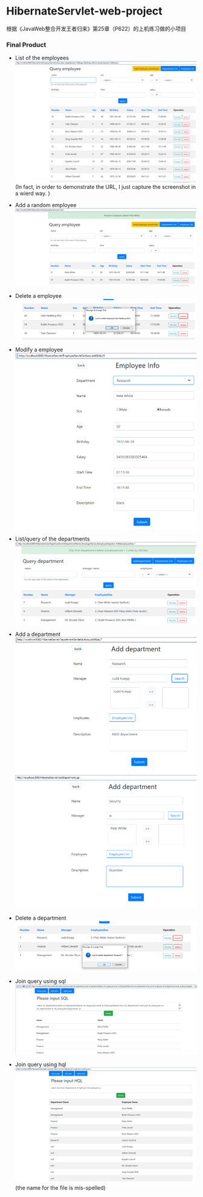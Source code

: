 # HibernateServlet-web-project
根据《JavaWeb整合开发王者归来》第25章（P622）的上机练习做的小项目

### Final Product

- List of the employees
![list employees](./outcomeImg/employeeList.png)
(In fact, in order to demonstrate the URL, I just capture the screenshot in a wierd way. )

- Add a random employee
![add employee](./outcomeImg/addE.png)

- Delete a employee
![delete employee](./outcomeImg/deleteE.png)

- Modify a employee
![modify employees](./outcomeImg/modifyE.png)

- List/query of the departments
![list department](./outcomeImg/departmentListQuery.png)

- Add a department
![add department](./outcomeImg/addD.png)
![add department1](./outcomeImg/addD2.png)

- Delete a department
![delete department](./outcomeImg/deleteD.png)

- Join query using sql
![join query sql](./outcomeImg/sqlJoin.png)

- Join query using hql
![join query hql](./outcomeImg/sql.png)
(the name for the file is mis-spelled)
